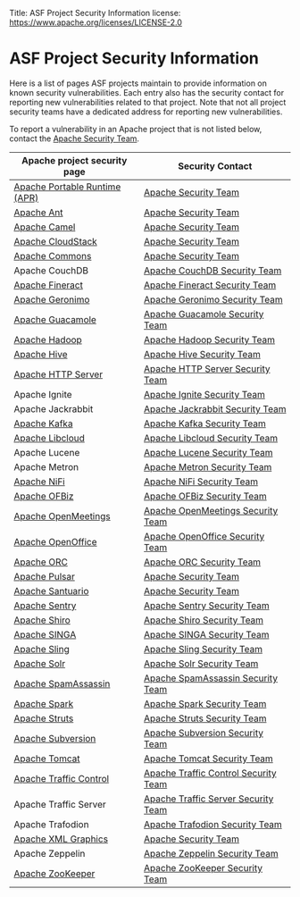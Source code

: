 Title: ASF Project Security Information
license: https://www.apache.org/licenses/LICENSE-2.0

# ASF Project Security Information #

Here is a list of pages ASF projects maintain to provide information on known security vulnerabilities. Each entry also has the security contact for reporting new
vulnerabilities related to that project. Note that not all project security teams have a dedicated address for reporting new vulnerabilities.

To report a vulnerability in an Apache project that is not listed below, contact the [Apache Security Team](mailto:security@apache.org).

| Apache project security page | Security Contact |
|-----------------------|------------------|
|  [Apache Portable Runtime (APR)](https://apr.apache.org/security_report.html)  |  [Apache Security Team](mailto:security@apache.org)  |
|  [Apache Ant](https://ant.apache.org/security.html)  |  [Apache Security Team](mailto:security@apache.org)  |
|  [Apache Camel](https://camel.apache.org/security/) |  [Apache Security Team](mailto:security@apache.org)  |
|  [Apache CloudStack](https://cloudstack.apache.org/security.html)  |  [Apache Security Team](mailto:security@apache.org)  |
|  [Apache Commons](https://commons.apache.org/security.html) |  [Apache Security Team](mailto:security@apache.org)  |
|  Apache CouchDB |  [Apache CouchDB Security Team](mailto:security@couchdb.apache.org)  |
|  [Apache Fineract](https://cwiki.apache.org/confluence/display/FINERACT/Apache+Fineract+Security+Report)  |  [Apache Fineract Security Team](mailto:security@fineract.apache.org)  |
|  [Apache Geronimo](https://geronimo.apache.org/security-reports.html)  |  [Apache Geronimo Security Team](mailto:security@geronimo.apache.org)  |
|  [Apache Guacamole](https://guacamole.apache.org/security/) | [Apache Guacamole Security Team](mailto:security@guacamole.apache.org) |
|  [Apache Hadoop](https://hadoop.apache.org/mailing_lists.html) | [Apache Hadoop Security Team](mailto:security@hadoop.apache.org) |
|  [Apache Hive](https://hive.apache.org/mailing_lists.html) | [Apache Hive Security Team](mailto:security@hive.apache.org) |
|  [Apache HTTP Server](https://httpd.apache.org/security_report.html)  |  [Apache HTTP Server Security Team](mailto:security@httpd.apache.org)  |
|  Apache Ignite | [Apache Ignite Security Team](mailto:security@ignite.apache.org) |
|  Apache Jackrabbit | [Apache Jackrabbit Security Team](mailto:security@jackrabbit.apache.org) |
|  [Apache Kafka](https://kafka.apache.org/project-security.html)  |  [Apache Kafka Security Team](mailto:security@kafka.apache.org)  |
|  [Apache Libcloud](https://libcloud.apache.org/security.html) | [Apache Libcloud Security Team](mailto:security@libcloud.apache.org) |
|  Apache Lucene | [Apache Lucene Security Team](mailto:security@lucene.apache.org) |
|  Apache Metron | [Apache Metron Security Team](mailto:security@metron.apache.org) |
|  [Apache NiFi](https://nifi.apache.org/security.html)  |  [Apache NiFi Security Team](mailto:security@nifi.apache.org)  |
|  [Apache OFBiz](https://ofbiz.apache.org/download.html#security)  |  [Apache OFBiz Security Team](mailto:security@ofbiz.apache.org)  |
|  [Apache OpenMeetings](https://openmeetings.apache.org/security.html) | [Apache OpenMeetings Security Team](mailto:security@openmeetings.apache.org) |
|  [Apache OpenOffice](https://openoffice.apache.org/security)  |  [Apache OpenOffice Security Team](mailto:security@openoffice.apache.org)  |
|  [Apache ORC](https://orc.apache.org/security/) | [Apache ORC Security Team](mailto:security@orc.apache.org) |
|  [Apache Pulsar](https://github.com/apache/pulsar/security/policy) | [Apache Security Team](mailto:security@apache.org) |
|  [Apache Santuario](https://santuario.apache.org/secadv.html) | [Apache Security Team](mailto:security@apache.org) |
|  [Apache Sentry](https://cwiki.apache.org/confluence/display/SENTRY/Vulnerabilities+found+in+Apache+Sentry) | [Apache Sentry Security Team](mailto:security@sentry.apache.org) |
|  [Apache Shiro](https://shiro.apache.org/security-reports.html)  |  [Apache Shiro Security Team](mailto:security@shiro.apache.org)  |
|  [Apache SINGA](https://singa.apache.org/security.html) | [Apache SINGA Security Team](mailto:security@singa.apache.org) |
|  [Apache Sling](https://sling.apache.org/site/security.html)  |  [Apache Sling Security Team](mailto:security@sling.apache.org)  |
|  [Apache Solr](https://cwiki.apache.org/confluence/display/SOLR/SolrSecurity) | [Apache Solr Security Team](mailto:security@solr.apache.org) |
|  [Apache SpamAssassin](https://cwiki.apache.org/confluence/display/spamassassin) | [Apache SpamAssassin Security Team](mailto:security@spamassassin.apache.org) |
|  [Apache Spark](https://spark.apache.org/security.html)   |  [Apache Spark Security Team](mailto:security@spark.apache.org)  |
|  [Apache Struts](https://struts.apache.org/security.html)  |  [Apache Struts Security Team](mailto:security@struts.apache.org)  |
|  [Apache Subversion](https://subversion.apache.org/security/) | [Apache Subversion Security Team](mailto:security@subversion.apache.org)  |
|  [Apache Tomcat](https://tomcat.apache.org/security.html)  |  [Apache Tomcat Security Team](mailto:security@tomcat.apache.org)  |
|  [Apache Traffic Control](https://trafficcontrol.apache.org/security/index.html) | [Apache Traffic Control Security Team](mailto:security@trafficcontrol.apache.org) |
|  Apache Traffic Server | [Apache Traffic Server Security Team](mailto:security@trafficserver.apache.org) |
|  Apache Trafodion | [Apache Trafodion Security Team](mailto:security@trafodion.apache.org) |
|  [Apache XML Graphics](https://xmlgraphics.apache.org/security.html) | [Apache Security Team](mailto:security@apache.org) |
|  Apache Zeppelin | [Apache Zeppelin Security Team](mailto:security@zeppelin.apache.org) |
|  [Apache ZooKeeper](https://zookeeper.apache.org/security.html) | [Apache ZooKeeper Security Team](mailto:security@zookeeper.apache.org) |

